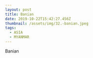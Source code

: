 ```yaml
---
layout: post
title: Banian
date: 2019-10-22T15:42:27.456Z
thumbnail: /assets/img/32.-banian.jpeg
tags:
  - ASIA
  - MYANMAR
---
```

Banian
